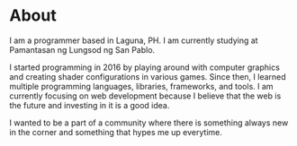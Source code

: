 # About

I am a programmer based in Laguna, PH. I am currently studying at Pamantasan ng
Lungsod ng San Pablo.

I started programming in 2016 by playing around with computer graphics and
creating shader configurations in various games. Since then, I learned multiple
programming languages, libraries, frameworks, and tools. I am currently focusing
on web development because I believe that the web is the future and investing in
it is a good idea.

I wanted to be a part of a community where there is something always new in the
corner and something that hypes me up everytime.

